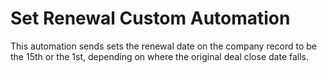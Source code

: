 # Set Renewal Custom Automation

This automation sends sets the renewal date on the company record to be the 15th or the 1st, depending on where the original deal close date falls.
